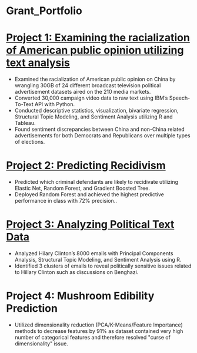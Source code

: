 # Grant_Portfolio

# [Project 1: Examining the racialization of American public opinion utilizing text analysis](https://github.com/grantjw/text_analysis_proj2) 
* Examined the racialization of American public opinion on China by wrangling 30GB of 24 different broadcast television political advertisement datasets aired on the 210 media markets.
* Converted 30,000 campaign video data to raw text using IBM’s Speech-To-Text API with Python. 
* Conducted descriptive statistics, visualization, bivariate regression, Structural Topic Modeling, and Sentiment Analysis utilizing R and Tableau.
* Found sentiment discrepancies between China and non-China related advertisements for both Democrats and Republicans over multiple types of elections.

# [Project 2: Predicting Recidivism](https://github.com/grantjw/predict_recidivism_proj3)
* Predicted which criminal defendants are likely to recidivate utilizing Elastic Net, Random Forest, and Gradient Boosted Tree.
* Deployed Random Forest and achieved the highest predictive performance in class with 72% precision..

# [Project 3: Analyzing Political Text Data](https://github.com/grantjw/pol_text_proj4)
* Analyzed Hilary Clinton’s 8000 emails with Principal Components Analysis, Structural Topic Modeling, and Sentiment Analysis using R.
* Identified 3 clusters of emails to reveal politically sensitive issues related to Hillary Clinton such as discussions on Benghazi.

# Project 4: Mushroom Edibility Prediction
* Utilized dimensionality reduction (PCA/K-Means/Feature Importance) methods to decrease features by 91% as dataset contained very high number of categorical features and therefore resolved "curse of dimensionality" issue.
